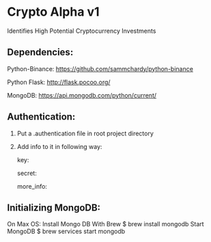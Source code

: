 Crypto Alpha v1
================================
Identifies High Potential Cryptocurrency Investments

Dependencies:
-------------

Python-Binance:
https://github.com/sammchardy/python-binance

Python Flask:
http://flask.pocoo.org/

MongoDB:
https://api.mongodb.com/python/current/

Authentication:
---------------

1. Put a .authentication file in root project directory
2. Add info to it in following way:

	key: <your key here>
	
	secret: <your secret here>
	
	more_info: <more additional optional info here>


Initializing MongoDB:
--------------------
On Max OS:
    Install Mongo DB With Brew
            $ brew install mongodb
    Start MongoDB
            $ brew services start mongodb